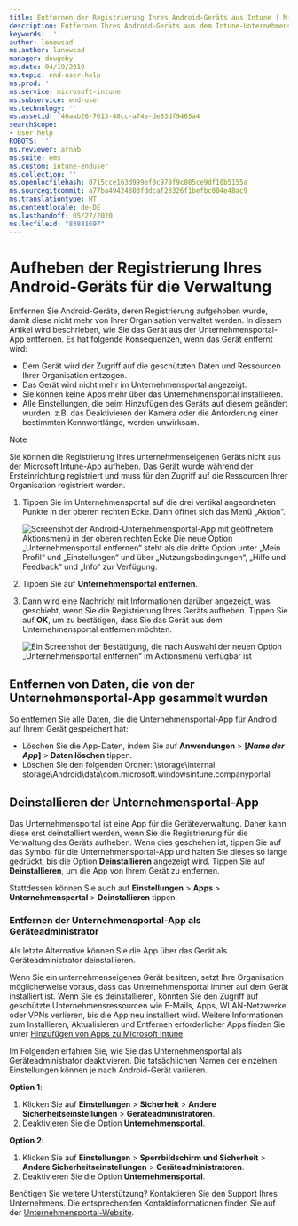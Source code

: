 ```yaml
---
title: Entfernen der Registrierung Ihres Android-Geräts aus Intune | Microsoft-Dokumentation
description: Entfernen Ihres Android-Geräts aus dem Intune-Unternehmensportal
keywords: ''
author: lenewsad
ms.author: lanewsad
manager: dougeby
ms.date: 04/19/2019
ms.topic: end-user-help
ms.prod: ''
ms.service: microsoft-intune
ms.subservice: end-user
ms.technology: ''
ms.assetid: f40aab26-7613-48cc-a74e-de83df9465a4
searchScope:
- User help
ROBOTS: ''
ms.reviewer: arnab
ms.suite: ems
ms.custom: intune-enduser
ms.collection: ''
ms.openlocfilehash: 0715cce163d999ef0c978f9c085ce9df10b5155a
ms.sourcegitcommit: a77ba49424803fddcaf23326f1befbc004e48ac9
ms.translationtype: HT
ms.contentlocale: de-DE
ms.lasthandoff: 05/27/2020
ms.locfileid: "83881697"
---
```

# <a name="unenroll-your-android-device-from-management"></a>Aufheben der Registrierung Ihres Android-Geräts für die Verwaltung  

Entfernen Sie Android-Geräte, deren Registrierung aufgehoben wurde, damit diese nicht mehr von Ihrer Organisation verwaltet werden. In diesem Artikel wird beschrieben, wie Sie das Gerät aus der Unternehmensportal-App entfernen. Es hat folgende Konsequenzen, wenn das Gerät entfernt wird:  

* Dem Gerät wird der Zugriff auf die geschützten Daten und Ressourcen Ihrer Organisation entzogen.
* Das Gerät wird nicht mehr im Unternehmensportal angezeigt.
* Sie können keine Apps mehr über das Unternehmensportal installieren.
* Alle Einstellungen, die beim Hinzufügen des Geräts auf diesem geändert wurden, z.B. das Deaktivieren der Kamera oder die Anforderung einer bestimmten Kennwortlänge, werden unwirksam.  

> [!NOTE]
> Sie können die Registrierung Ihres unternehmenseigenen Geräts nicht aus der Microsoft Intune-App aufheben. Das Gerät wurde während der Ersteinrichtung registriert und muss für den Zugriff auf die Ressourcen Ihrer Organisation registriert werden.  

1. Tippen Sie im Unternehmensportal auf die drei vertikal angeordneten Punkte in der oberen rechten Ecke. Dann öffnet sich das Menü „Aktion“.

   ![Screenshot der Android-Unternehmensportal-App mit geöffnetem Aktionsmenü in der oberen rechten Ecke Die neue Option „Unternehmensportal entfernen“ steht als die dritte Option unter „Mein Profil“ und „Einstellungen“ und über „Nutzungsbedingungen“, „Hilfe und Feedback“ und „Info“ zur Verfügung.](./media/android_remove_cp_menu_action_after_1705.png)

2. Tippen Sie auf **Unternehmensportal entfernen**.  

3. Dann wird eine Nachricht mit Informationen darüber angezeigt, was geschieht, wenn Sie die Registrierung Ihres Geräts aufheben. Tippen Sie auf **OK**, um zu bestätigen, dass Sie das Gerät aus dem Unternehmensportal entfernen möchten.

   ![Ein Screenshot der Bestätigung, die nach Auswahl der neuen Option „Unternehmensportal entfernen“ im Aktionsmenü verfügbar ist](./media/android_remove_cp_menu_confirmation_after_1705.png)

## <a name="remove-data-collected-by-the-company-portal-app"></a>Entfernen von Daten, die von der Unternehmensportal-App gesammelt wurden  

So entfernen Sie alle Daten, die die Unternehmensportal-App für Android auf Ihrem Gerät gespeichert hat:

- Löschen Sie die App-Daten, indem Sie auf **Anwendungen** > **[*Name der App*]**  > **Daten löschen** tippen.
- Löschen Sie den folgenden Ordner: \storage\internal storage\Android\data\com.microsoft.windowsintune.companyportal

## <a name="uninstall-the-company-portal-app"></a>Deinstallieren der Unternehmensportal-App

Das Unternehmensportal ist eine App für die Geräteverwaltung. Daher kann diese erst deinstalliert werden, wenn Sie die Registrierung für die Verwaltung des Geräts aufheben. Wenn dies geschehen ist, tippen Sie auf das Symbol für die Unternehmensportal-App und halten Sie dieses so lange gedrückt, bis die Option **Deinstallieren** angezeigt wird. Tippen Sie auf **Deinstallieren**, um die App von Ihrem Gerät zu entfernen.  

Stattdessen können Sie auch auf **Einstellungen** > **Apps** > **Unternehmensportal** > **Deinstallieren** tippen.  

### <a name="remove-the-company-portal-app-as-a-device-administrator"></a>Entfernen der Unternehmensportal-App als Geräteadministrator

Als letzte Alternative können Sie die App über das Gerät als Geräteadministrator deinstallieren.  

Wenn Sie ein unternehmenseigenes Gerät besitzen, setzt Ihre Organisation möglicherweise voraus, dass das Unternehmensportal immer auf dem Gerät installiert ist. Wenn Sie es deinstallieren, könnten Sie den Zugriff auf geschützte Unternehmensressourcen wie E-Mails, Apps, WLAN-Netzwerke oder VPNs verlieren, bis die App neu installiert wird. Weitere Informationen zum Installieren, Aktualisieren und Entfernen erforderlicher Apps finden Sie unter [Hinzufügen von Apps zu Microsoft Intune](/intune/apps/apps-add#apps-that-are-added-automatically-by-intune).

Im Folgenden erfahren Sie, wie Sie das Unternehmensportal als Geräteadministrator deaktivieren. Die tatsächlichen Namen der einzelnen Einstellungen können je nach Android-Gerät variieren.  

**Option 1**:  

1. Klicken Sie auf **Einstellungen** > **Sicherheit** > **Andere Sicherheitseinstellungen** > **Geräteadministratoren**.  
2. Deaktivieren Sie die Option **Unternehmensportal**.  

**Option 2**:

1. Klicken Sie auf **Einstellungen** > **Sperrbildschirm und Sicherheit** > **Andere Sicherheitseinstellungen** > **Geräteadministratoren**.
2. Deaktivieren Sie die Option **Unternehmensportal**.

Benötigen Sie weitere Unterstützung? Kontaktieren Sie den Support Ihres Unternehmens. Die entsprechenden Kontaktinformationen finden Sie auf der [Unternehmensportal-Website](https://go.microsoft.com/fwlink/?linkid=2010980).
